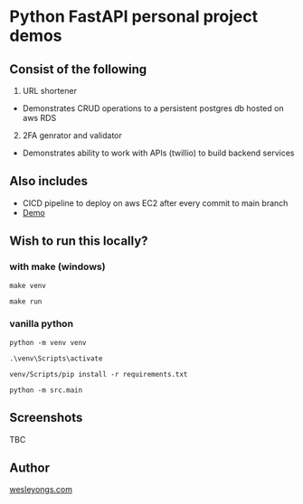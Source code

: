 # Python FastAPI personal project demos
## Consist of the following
1. URL shortener
- Demonstrates CRUD operations to a persistent postgres db hosted on aws RDS
2. 2FA genrator and validator
- Demonstrates ability to work with APIs (twillio) to build backend services

## Also includes
- CICD pipeline to deploy on aws EC2 after every commit to main branch
- [Demo](http://ec2-18-140-244-94.ap-southeast-1.compute.amazonaws.com/docs)

## Wish to run this locally?
### with make (windows)
```
make venv
```
```
make run 
```

### vanilla python
``` 
python -m venv venv
```
``` 
.\venv\Scripts\activate
```
``` 
venv/Scripts/pip install -r requirements.txt
```
```
python -m src.main 
```

## Screenshots
TBC

## Author
[wesleyongs.com](https:wesleyongs.com)
